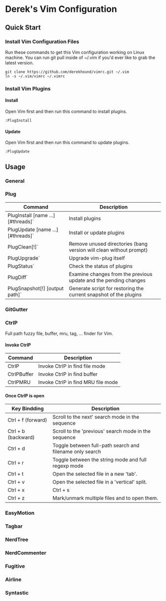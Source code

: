 # Derek's Vim Configuration


## Quick Start

### Install Vim Configuration Files

Run these commands to get this Vim configuration working on Linux machine. You can run git pull inside of ~/.vim if you'd ever like to grab the latest version.

    git clone https://github.com/derekhound/vimrc.git ~/.vim
    ln -s ~/.vim/vimrc ~/.vimrc

### Install Vim Plugins

#### Install

Open Vim first and then run this command to install plugins.

    :PlugInstall


#### Update

Open Vim first and then run this command to update plugins.

    :PlugUpdate


## Usage ##


### General


### Plug

| Command                               | Description                                                       |
| ------------------------------------  | ----------------------------------------------------------------- |
| PlugInstall [name ...] [#threads]`    | Install plugins                                                   |
| PlugUpdate [name ...] [#threads]`     | Install or update plugins                                         |
| PlugClean[!]`                         | Remove unused directories (bang version will clean without prompt}|
| PlugUpgrade`                          | Upgrade vim-plug itself                                           |
| PlugStatus`                           | Check the status of plugins                                       |
| PlugDiff`                             | Examine changes from the previous update and the pending changes  |
| PlugSnapshot[!] [output path]`        | Generate script for restoring the current snapshot of the plugins |


### GitGutter


### CtrlP

Full path fuzzy file, buffer, mru, tag, ... finder for Vim.

#### Invoke CtrlP

| Command                               | Description                                                       |
| ------------------------------------- | ----------------------------------------------------------------- |
| CtrlP                                 | Invoke CtrlP in find file mode                                    |
| CtrlPBuffer                           | Invoke CtrlP in find buffer                                       |
| CtrlPMRU                              | Invoke CtrlP in find MRU file mode                                |

#### Once CtrlP is open

| Key Bindding                          | Description                                                       |
| ------------------------------------- | ----------------------------------------------------------------- |
| Ctrl + f (forward)                    | Scroll to the next' search mode in the sequence                   |
| Ctrl + b (backward)                   | Scroll to the 'previous' search mode in the sequence              |
| Ctrl + d                              | Toggle between full-path search and filename only search          |
| Ctrl + r                              | Toggle between the string mode and full regexp mode               |
| Ctrl + t                              | Open the selected file in a new 'tab'.                            |
| Ctrl + v                              | Open the selected file in a 'vertical' split.                     |
| Ctrl + x | Ctrl + s | Ctrl + CR       | Open the selected file in a 'horizontal' split.                   |
| Ctrl + z                              | Mark/unmark multiple files and <c-o> to open them.                |

### EasyMotion


### Tagbar


### NerdTree


### NerdCommenter


### Fugitive


### Airline


### Syntastic
